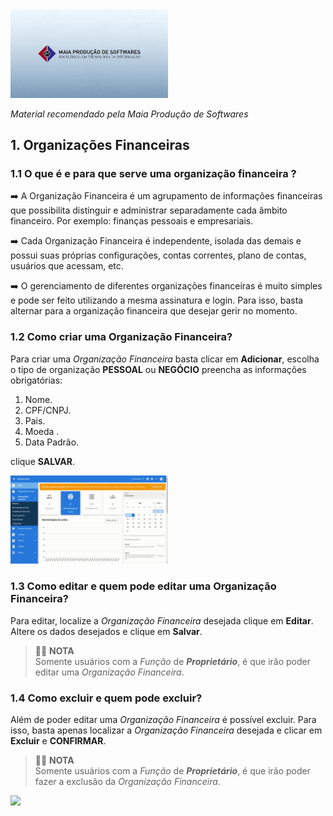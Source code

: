 <div>
 
<img src="./imagens/maia.jpg" width="50%"/>

<i>Material recomendado pela Maia Produção de Softwares</i>
</div>


## 1. Organizações Financeiras 

 ### 1.1 O que é e para que serve uma organização financeira ?


<p>➡️ A Organização Financeira é um agrupamento de informações financeiras que possibilita distinguir e administrar separadamente cada âmbito financeiro. Por exemplo: finanças pessoais e empresariais.

➡️ Cada Organização Financeira é independente, isolada das demais e possui suas próprias configurações, contas correntes, plano de contas, usuários que acessam, etc.

➡️ O gerenciamento de diferentes organizações financeiras é muito simples e pode ser feito utilizando a mesma assinatura e login. Para isso, basta alternar para a organização financeira que desejar gerir no momento.

 ### 1.2 Como criar uma Organização Financeira?
 Para criar uma _Organização Financeira_ basta clicar em **Adicionar**, escolha o tipo de organização **PESSOAL** ou **NEGÓCIO** preencha as informações obrigatórias: 
 1. Nome.
 2. CPF/CNPJ.
 3. Pais.
 4. Moeda .
 5. Data Padrão.

 
 clique **SALVAR**.

<img src="./gifs/organiza%C3%A7%C3%B5es%20financeiras/adicionando.gif" width="50%">

### 1.3 Como editar e quem pode editar uma Organização Financeira?

Para editar, localize a _Organização Financeira_ desejada clique em **Editar**. Altere os dados desejados e clique em **Salvar**.

 
> 👨‍🏫 **NOTA** <br>
Somente usuários com a _Função_ de _**Proprietário**_, é que irão poder editar uma _Organização Financeira_.

### 1.4  Como excluir e quem pode excluir?
Além de poder editar uma _Organização Financeira_ é possível excluir. Para isso, basta apenas localizar a _Organização Financeira_ desejada e clicar em **Excluir** e **CONFIRMAR**.

> 👨‍🏫 **NOTA** <br>
Somente usuários com a _Função_ de _**Proprietário**_, é que irão poder fazer a exclusão da _Organização Financeira_.

<img src="./gifs/organiza%C3%A7%C3%B5es%20financeiras/excluindo%20e%20editando.gif" width="50%">

